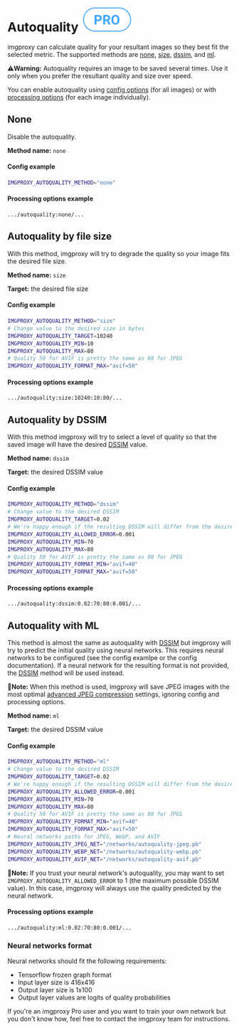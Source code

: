 # Autoquality![pro](./assets/pro.svg)

imgproxy can calculate quality for your resultant images so they best fit the selected metric. The supported methods are [none](#none), [size](#autoquality-by-file-size), [dssim](#autoquality-by-dssim), and [ml](#autoquality-with-ml).

**⚠️Warning:** Autoquality requires an image to be saved several times. Use it only when you prefer the resultant quality and size over speed.

You can enable autoquality using [config options](configuration.md#autoquality) (for all images) or with [processing options](generating_the_url.md#autoquality) (for each image individually).

## None

Disable the autoquality.

**Method name:** `none`

#### Config example

```bash
IMGPROXY_AUTOQUALITY_METHOD="none"
```

#### Processing options example

```
.../autoquality:none/...
```

## Autoquality by file size

With this method, imgproxy will try to degrade the quality so your image fits the desired file size.

**Method name:** `size`

**Target:** the desired file size

#### Config example

```bash
IMGPROXY_AUTOQUALITY_METHOD="size"
# Change value to the desired size in bytes
IMGPROXY_AUTOQUALITY_TARGET=10240
IMGPROXY_AUTOQUALITY_MIN=10
IMGPROXY_AUTOQUALITY_MAX=80
# Quality 50 for AVIF is pretty the same as 80 for JPEG
IMGPROXY_AUTOQUALITY_FORMAT_MAX="avif=50"
```

#### Processing options example

```
.../autoquality:size:10240:10:80/...
```

## Autoquality by DSSIM

With this method imgproxy will try to select a level of quality so that the saved image will have the desired [DSSIM](https://en.wikipedia.org/wiki/Structural_similarity#Structural_Dissimilarity) value.

**Method name:** `dssim`

**Target:** the desired DSSIM value

#### Config example

```bash
IMGPROXY_AUTOQUALITY_METHOD="dssim"
# Change value to the desired DSSIM
IMGPROXY_AUTOQUALITY_TARGET=0.02
# We're happy enough if the resulting DSSIM will differ from the desired by 0.001
IMGPROXY_AUTOQUALITY_ALLOWED_ERROR=0.001
IMGPROXY_AUTOQUALITY_MIN=70
IMGPROXY_AUTOQUALITY_MAX=80
# Quality 50 for AVIF is pretty the same as 80 for JPEG
IMGPROXY_AUTOQUALITY_FORMAT_MIN="avif=40"
IMGPROXY_AUTOQUALITY_FORMAT_MAX="avif=50"
```

#### Processing options example

```
.../autoquality:dssim:0.02:70:80:0.001/...
```

## Autoquality with ML

This method is almost the same as autoquality with [DSSIM](#autoquality-by-dssim) but imgproxy will try to predict the initial quality using neural networks. This requires neural networks to be configured (see the config examlpe or the config documentation). If a neural network for the resulting format is not provided, the [DSSIM](#autoquality-by-dssim) method will be used instead.

**📝Note:** When this method is used, imgproxy will save JPEG images with the most optimal [advanced JPEG compression](configuration.md#advanced-jpeg-compression) settings, ignoring config and processing options.

**Method name:** `ml`

**Target:** the desired DSSIM value

#### Config example

```bash
IMGPROXY_AUTOQUALITY_METHOD="ml"
# Change value to the desired DSSIM
IMGPROXY_AUTOQUALITY_TARGET=0.02
# We're happy enough if the resulting DSSIM will differ from the desired by 0.001
IMGPROXY_AUTOQUALITY_ALLOWED_ERROR=0.001
IMGPROXY_AUTOQUALITY_MIN=70
IMGPROXY_AUTOQUALITY_MAX=80
# Quality 50 for AVIF is pretty the same as 80 for JPEG
IMGPROXY_AUTOQUALITY_FORMAT_MIN="avif=40"
IMGPROXY_AUTOQUALITY_FORMAT_MAX="avif=50"
# Neural networks paths for JPEG, WebP, and AVIF
IMGPROXY_AUTOQUALITY_JPEG_NET="/networks/autoquality-jpeg.pb"
IMGPROXY_AUTOQUALITY_WEBP_NET="/networks/autoquality-webp.pb"
IMGPROXY_AUTOQUALITY_AVIF_NET="/networks/autoquality-avif.pb"
```

**📝Note:** If you trust your neural network's autoquality, you may want to set `IMGPROXY_AUTOQUALITY_ALLOWED_ERROR` to 1 (the maximum possible DSSIM value). In this case, imgproxy will always use the quality predicted by the neural network.

#### Processing options example

```
.../autoquality:ml:0.02:70:80:0.001/...
```

### Neural networks format

Neural networks should fit the following requirements:
* Tensorflow frozen graph format
* Input layer size is 416x416
* Output layer size is 1x100
* Output layer values are logits of quality probabilities

If you're an imgproxy Pro user and you want to train your own network but you don't know how, feel free to contact the imgproxy team for instructions.
